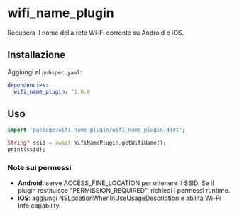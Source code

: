 # wifi_name_plugin

Recupera il nome della rete Wi-Fi corrente su Android e iOS.

## Installazione

Aggiungi al `pubspec.yaml`:

```yaml
dependencies:
  wifi_name_plugin: ^1.0.0
```

## Uso

```dart
import 'package:wifi_name_plugin/wifi_name_plugin.dart';

String? ssid = await WifiNamePlugin.getWifiName();
print(ssid);
```

### Note sui permessi

- **Android**: serve ACCESS_FINE_LOCATION per ottenere il SSID. Se il plugin restituisce "PERMISSION_REQUIRED", richiedi i permessi runtime.
- **iOS**: aggiungi NSLocationWhenInUseUsageDescription e abilita Wi-Fi Info capability.
